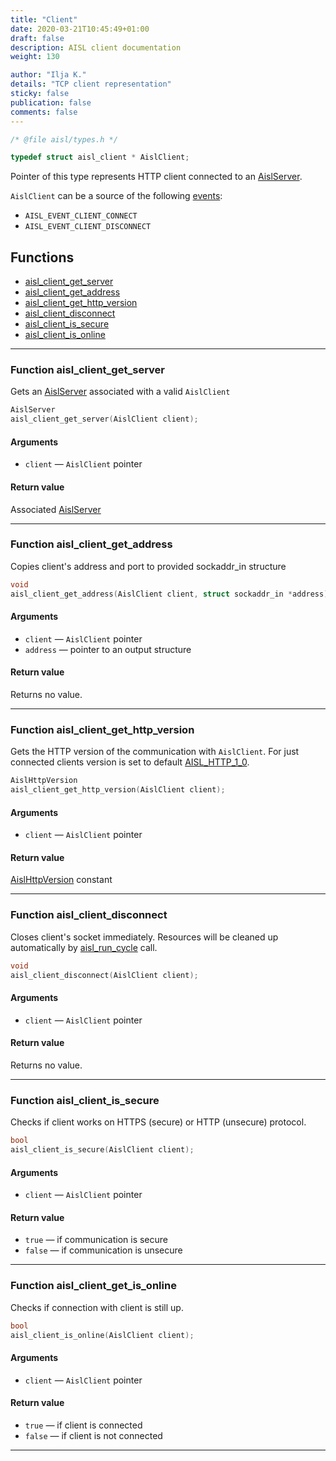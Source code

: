 ```yaml
---
title: "Client"
date: 2020-03-21T10:45:49+01:00
draft: false
description: AISL client documentation
weight: 130

author: "Ilja K."
details: "TCP client representation"
sticky: false
publication: false
comments: false
---
```


```c
/* @file aisl/types.h */

typedef struct aisl_client * AislClient;
```

Pointer of this type represents HTTP client connected to an [AislServer](/aisl/doc/server/).

`AislClient` can be a source of the following [events](/aisl/doc/events-model/):

*   `AISL_EVENT_CLIENT_CONNECT`
*   `AISL_EVENT_CLIENT_DISCONNECT`

## Functions

*   [aisl_client_get_server](#function-aisl_client_get_server)
*   [aisl_client_get_address](#function-aisl_client_get_address)
*   [aisl_client_get_http_version](#function-aisl_client_get_http_version)
*   [aisl_client_disconnect](#function-aisl_client_disconnect)
*   [aisl_client_is_secure](#function-aisl_client_is_secure)
*   [aisl_client_is_online](#function-aisl_client_is_online)

---

### Function aisl\_client\_get\_server

Gets an [AislServer](/aisl/doc/server/) associated with a valid `AislClient`

```c
AislServer
aisl_client_get_server(AislClient client);
```

#### Arguments

*   `client` — `AislClient` pointer

#### Return value

Associated [AislServer](/aisl/doc/server/)

---

### Function aisl\_client\_get\_address

Copies client's address and port to provided sockaddr\_in structure

```c
void
aisl_client_get_address(AislClient client, struct sockaddr_in *address);
```

#### Arguments

*   `client` — `AislClient` pointer
*   `address` — pointer to an output structure

#### Return value

Returns no value.

---

### Function aisl\_client\_get\_http\_version

Gets the HTTP version of the communication with `AislClient`. For just 
connected clients version is set to default
[AISL_HTTP_1_0](/aisl/doc/enumerations/#type-aislhttpversion).

```c
AislHttpVersion
aisl_client_get_http_version(AislClient client);
```

#### Arguments

*   `client` — `AislClient` pointer

#### Return value

[AislHttpVersion](/aisl/doc/enumerations#type-aislhttpversion) constant

---

### Function aisl\_client\_disconnect

Closes client's socket immediately. Resources will be cleaned up automatically
by [aisl_run_cycle](/aisl/doc/instance/#function-aisl_run_cycle) call.

```c
void
aisl_client_disconnect(AislClient client);
```

#### Arguments

*   `client` — `AislClient` pointer

#### Return value

Returns no value.

---

### Function aisl\_client\_is\_secure

Checks if client works on HTTPS (secure) or HTTP (unsecure) protocol.

```c
bool
aisl_client_is_secure(AislClient client);
```

#### Arguments

*   `client` — `AislClient` pointer

#### Return value

*   `true` — if communication is secure
*   `false` — if communication is unsecure

---

### Function aisl\_client\_get\_is\_online

Checks if connection with client is still up.

```c
bool
aisl_client_is_online(AislClient client);
```

#### Arguments

*   `client` — `AislClient` pointer

#### Return value

*   `true` — if client is connected
*   `false` — if client is not connected

---
